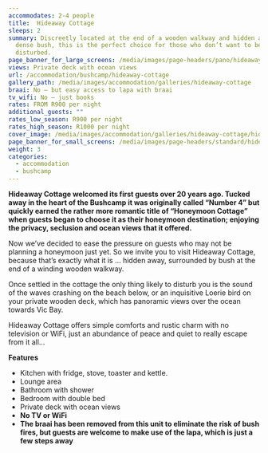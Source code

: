 ```yaml
---
accommodates: 2-4 people
title:  Hideaway Cottage
sleeps: 2
summary: Discreetly located at the end of a wooden walkway and hidden amongst
  dense bush, this is the perfect choice for those who don’t want to be
  disturbed.
page_banner_for_large_screens: /media/images/page-headers/pano/hideaway-cottage.jpg
views: Private deck with ocean views
url: /accommodation/bushcamp/hideaway-cottage
gallery_path: /media/images/accommodation/galleries/hideaway-cottage
braai: No – but easy access to lapa with braai
tv_wifi: No – just books
rates: FROM R900 per night
additional_guests: ""
rates_low_season: R900 per night
rates_high_season: R1000 per night
cover_image: /media/images/accommodation/galleries/hideaway-cottage/hideaway-cottage-02.jpg
page_banner_for_small_screens: /media/images/page-headers/standard/hideaway-cottage.jpg
weight: 3
categories:
  - accommodation
  - bushcamp
---
```

**Hideaway Cottage welcomed its first guests over 20 years ago. Tucked away in the heart of the Bushcamp it was originally called “Number 4” but quickly earned the rather more romantic title of “Honeymoon Cottage” when guests began to choose it as their honeymoon destination; enjoying the privacy, seclusion and ocean views that it offered.**

Now we’ve decided to ease the pressure on guests who may not be planning a honeymoon just yet. So we invite you to visit Hideaway Cottage, because that’s exactly what it is … hidden away, surrounded by bush at the end of a winding wooden walkway. 

Once settled in the cottage the only thing likely to disturb you is the sound of the waves crashing on the beach below, or an inquisitive Loerie bird on your private wooden deck, which has panoramic views over the ocean towards Vic Bay.

Hideaway Cottage offers simple comforts and rustic charm with no television or WiFi, just an abundance of peace and quiet to really escape from it all…

**Features**

* Kitchen with fridge, stove, toaster and kettle.
* Lounge area
* Bathroom with shower
* Bedroom with double bed
* Private deck with ocean views
* **No TV or WiFi**
* **The braai has been removed from this unit to eliminate the risk of bush fires, but guests are welcome to make use of the lapa, which is just a few steps away**
